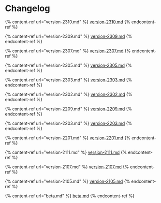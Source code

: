 # Changelog

{% content-ref url="version-2310.md" %}
[version-2310.md](version-2310.md)
{% endcontent-ref %}

{% content-ref url="version-2309.md" %}
[version-2309.md](version-2309.md)
{% endcontent-ref %}

{% content-ref url="version-2307.md" %}
[version-2307.md](version-2307.md)
{% endcontent-ref %}

{% content-ref url="version-2305.md" %}
[version-2305.md](version-2305.md)
{% endcontent-ref %}

{% content-ref url="version-2303.md" %}
[version-2303.md](version-2303.md)
{% endcontent-ref %}

{% content-ref url="version-2302.md" %}
[version-2302.md](version-2302.md)
{% endcontent-ref %}

{% content-ref url="version-2209.md" %}
[version-2209.md](version-2209.md)
{% endcontent-ref %}

{% content-ref url="version-2203.md" %}
[version-2203.md](version-2203.md)
{% endcontent-ref %}

{% content-ref url="version-2201.md" %}
[version-2201.md](version-2201.md)
{% endcontent-ref %}

{% content-ref url="version-2111.md" %}
[version-2111.md](version-2111.md)
{% endcontent-ref %}

{% content-ref url="version-2107.md" %}
[version-2107.md](version-2107.md)
{% endcontent-ref %}

{% content-ref url="version-2105.md" %}
[version-2105.md](version-2105.md)
{% endcontent-ref %}

{% content-ref url="beta.md" %}
[beta.md](beta.md)
{% endcontent-ref %}
